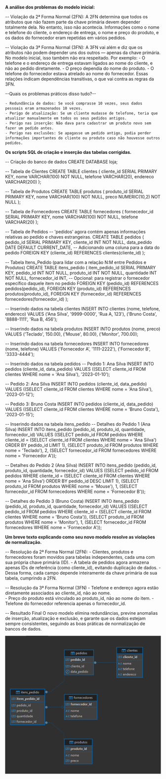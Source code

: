 **A análise dos problemas do modelo inicial:**


-- Violação da 2ª Forma Normal (2FN):
A 2FN determina que todos os atributos que não fazem parte da chave primária devem depender totalmente dela. No entanto, isso não acontecia. Informações como o nome e telefone do cliente, o endereço de entrega, o nome e preço do produto, e os dados do fornecedor eram repetidas em vários pedidos.

-- Violação da 3ª Forma Normal (3FN):
A 3FN vai além e diz que os atributos não podem depender uns dos outros — apenas da chave primária. No modelo inicial, isso também não era respeitado. Por exemplo:
    - O telefone e o endereço de entrega estavam ligados ao nome do cliente, e não ao pedido diretamente.
    - O preço dependia do nome do produto.
    - O telefone do fornecedor estava atrelado ao nome do fornecedor.
Essas relações indicam dependências transitivas, o que vai contra as regras da 3FN.

--Quais os problemas práticos disso tudo?--

    - Redundância de dados: Se você comprasse 10 vezes, seus dados pessoais eram armazenados 10 vezes.
    - Perigo de atualização: Se um cliente mudasse de telefone, teria que atualizar manualmente em todos os seus pedidos antigos.
    - Perigo nas inserção: Não dava para cadastrar um produto novo sem fazer um pedido antes.
    - Perigo nas exclusões: Se apagasse um pedido antigo, podia perder informações importantes do cliente ou produto caso não houvesse outros pedidos.


**Os scripts SQL de criação e inserção das tabelas corrigidas.**

-- Criação do banco de dados
CREATE DATABASE loja;

-- Tabela de Clientes
CREATE TABLE clientes (
    cliente_id SERIAL PRIMARY KEY,
    nome VARCHAR(100) NOT NULL,
    telefone VARCHAR(20),
    endereco VARCHAR(200)
);

-- Tabela de Produtos
CREATE TABLE produtos (
    produto_id SERIAL PRIMARY KEY,
    nome VARCHAR(100) NOT NULL,
    preco NUMERIC(10,2) NOT NULL
);

-- Tabela de Fornecedores
CREATE TABLE fornecedores (
    fornecedor_id SERIAL PRIMARY KEY,
    nome VARCHAR(100) NOT NULL,
    telefone VARCHAR(20)
);

-- Tabela de Pedidos
-- 'pedidos' agora contém apenas informações relativas ao pedido e chaves estrangeiras.
CREATE TABLE pedidos (
    pedido_id SERIAL PRIMARY KEY,
    cliente_id INT NOT NULL,
    data_pedido DATE DEFAULT CURRENT_DATE, -- Adicionando uma coluna para a data do pedido
    FOREIGN KEY (cliente_id) REFERENCES clientes(cliente_id)
);

-- Tabela Itens_Pedido (para lidar com a relação N:M entre Pedidos e Produtos)
CREATE TABLE itens_pedido (
    item_pedido_id SERIAL PRIMARY KEY,
    pedido_id INT NOT NULL,
    produto_id INT NOT NULL,
    quantidade INT NOT NULL,
    fornecedor_id INT, -- Opcional: para registrar o fornecedor específico daquele item no pedido
    FOREIGN KEY (pedido_id) REFERENCES pedidos(pedido_id),
    FOREIGN KEY (produto_id) REFERENCES produtos(produto_id),
    FOREIGN KEY (fornecedor_id) REFERENCES fornecedores(fornecedor_id)
);

-- Inserindo dados na tabela clientes
INSERT INTO clientes (nome, telefone, endereco) VALUES
('Ana Silva', '9999-0000', 'Rua A, 123'),
('Bruno Costa', '8888-1111', 'Rua B, 456');

-- Inserindo dados na tabela produtos
INSERT INTO produtos (nome, preco) VALUES
('Teclado', 150.00),
('Mouse', 80.00),
('Monitor', 700.00);

-- Inserindo dados na tabela fornecedores
INSERT INTO fornecedores (nome, telefone) VALUES
('Fornecedor A', '1111-2222'),
('Fornecedor B', '3333-4444');

-- Inserindo dados na tabela pedidos
-- Pedido 1: Ana Silva
INSERT INTO pedidos (cliente_id, data_pedido) VALUES
((SELECT cliente_id FROM clientes WHERE nome = 'Ana Silva'), '2023-01-10');

-- Pedido 2: Ana Silva
INSERT INTO pedidos (cliente_id, data_pedido) VALUES
((SELECT cliente_id FROM clientes WHERE nome = 'Ana Silva'), '2023-01-12');

-- Pedido 3: Bruno Costa
INSERT INTO pedidos (cliente_id, data_pedido) VALUES
((SELECT cliente_id FROM clientes WHERE nome = 'Bruno Costa'), '2023-01-15');

-- Inserindo dados na tabela itens_pedido
-- Detalhes do Pedido 1 (Ana Silva)
INSERT INTO itens_pedido (pedido_id, produto_id, quantidade, fornecedor_id) VALUES
((SELECT pedido_id FROM pedidos WHERE cliente_id = (SELECT cliente_id FROM clientes WHERE nome = 'Ana Silva') ORDER BY pedido_id LIMIT 1),
 (SELECT produto_id FROM produtos WHERE nome = 'Teclado'),
 2,
 (SELECT fornecedor_id FROM fornecedores WHERE nome = 'Fornecedor A'));

-- Detalhes do Pedido 2 (Ana Silva)
INSERT INTO itens_pedido (pedido_id, produto_id, quantidade, fornecedor_id) VALUES
((SELECT pedido_id FROM pedidos WHERE cliente_id = (SELECT cliente_id FROM clientes WHERE nome = 'Ana Silva') ORDER BY pedido_id DESC LIMIT 1),
 (SELECT produto_id FROM produtos WHERE nome = 'Mouse'),
 1,
 (SELECT fornecedor_id FROM fornecedores WHERE nome = 'Fornecedor B'));

-- Detalhes do Pedido 3 (Bruno Costa)
INSERT INTO itens_pedido (pedido_id, produto_id, quantidade, fornecedor_id) VALUES
((SELECT pedido_id FROM pedidos WHERE cliente_id = (SELECT cliente_id FROM clientes WHERE nome = 'Bruno Costa')),
 (SELECT produto_id FROM produtos WHERE nome = 'Monitor'),
 1,
 (SELECT fornecedor_id FROM fornecedores WHERE nome = 'Fornecedor A'));


**Um breve texto explicando como seu novo modelo resolve as violações de normalização.**

-- Resolução da 2ª Forma Normal (2FN):
    - Clientes, produtos e fornecedores foram movidos para tabelas independentes, cada uma com sua própria chave primária (ID).
    - A tabela de pedidos agora armazena apenas IDs de referência (como cliente_id), evitando duplicação de dados.
    - Dessa forma, cada campo depende inteiramente da chave primária de sua tabela, cumprindo a 2FN.

-- Resolução da 3ª Forma Normal (3FN)
    - Telefone e endereço agora estão diretamente associados ao cliente_id, não ao nome.  
    - Preço do produto está vinculado ao produto_id, não ao nome do item.
    - Telefone do fornecedor referencia apenas o fornecedor_id.

-- Resultado Final
    O novo modelo elimina redundâncias, previne anomalias de inserção, atualização e exclusão, e garante que os dados estejam sempre consistentes, seguindo as boas práticas de normalização de bancos de dados.

![alt text](image.png)